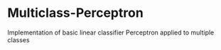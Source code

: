 # Multiclass-Perceptron
Implementation of basic linear classifier Perceptron applied to multiple classes
